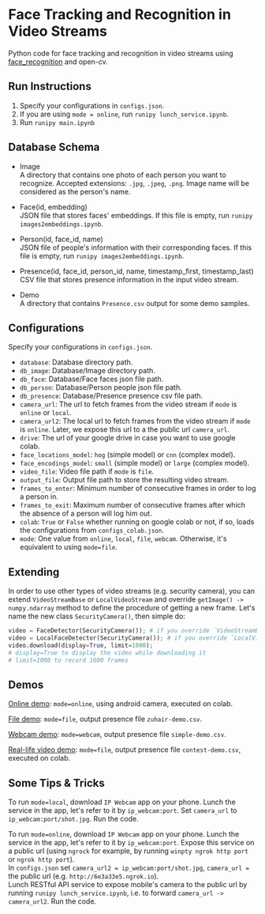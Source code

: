 

# Face Tracking and Recognition in Video Streams
Python code for face tracking and recognition in video streams
using [face_recognition](https://github.com/ageitgey/face_recognition)
and open-cv.


## Run Instructions
1. Specify your configurations in `configs.json`.
2. If you are using `mode = online`, run `runipy lunch_service.ipynb`.
3. Run `runipy main.ipynb`


## Database Schema
- Image  
A directory that contains one photo of each person you want to recognize.
Accepted extensions: `.jpg`, `.jpeg`, `.png`.
Image name will be considered as the person's name.

- Face(id, embedding)  
JSON file that stores faces' embeddings.
If this file is empty, run `runipy images2embeddings.ipynb`.

- Person(id, face_id, name)  
JSON file of people's information with their corresponding faces.
If this file is empty, run `runipy images2embeddings.ipynb`.

- Presence(id, face_id, person_id, name, timestamp_first, timestamp_last)  
CSV file that stores presence information in the input video stream.

- Demo  
A directory that contains `Presence.csv` output for some demo samples.


## Configurations
Specify your configurations in `configs.json`.
- `database`: Database directory path.
- `db_image`: Database/Image directory path.
- `db_face`: Database/Face faces json file path.
- `db_person`: Database/Person people json file path.
- `db_presence`: Database/Presence presence csv file path.
- `camera_url`: The url to fetch frames from the video stream if `mode` is `online` or `local`.
- `camera_url2`: The local url to fetch frames from the video stream if `mode` is `online`.
Later, we expose this url to a the public url `camera_url`.
- `drive`: The url of your google drive in case you want to use google colab.
- `face_locations_model`: `hog` (simple model) or `cnn` (complex model).
- `face_encodings_model`: `small` (simple model) or `large` (complex model).
- `video_file`: Video file path if `mode` is `file`.
- `output_file`: Output file path to store the resulting video stream.
- `frames_to_enter`: Minimum number of consecutive frames in order to log a person in.
- `frames_to_exit`: Maximum number of consecutive frames after which the absence of a person will log him out.
- `colab`: `True` or `False` whether running on google colab or not, if so, loads the configurations from `configs_colab.json`.
- `mode`: One value from `online`, `local`, `file`, `webcam`.
Otherwise, it's equivalent to using `mode=file`.


## Extending
In order to use other types of video streams (e.g. security camera),
you can extend `VideoStreamBase` or `LocalVideoStream`
and override `getImage() -> numpy.ndarray` method
to define the procedure of getting a new frame.
Let's name the new class `SecurityCamera()`,
then simple do:  
```python
video = FaceDetector(SecurityCamera()); # if you override `VideoStreamBase` (works best in notebook or colab)
video = LocalFaceDetector(SecurityCamera()); # if you override `LocalVideoStream` (works best locally as it uses cv2.imshow)
video.download(display=True, limit=1000);
# display=True to display the video while downloading it
# limit=1000 to record 1000 frames
```


## Demos
[Online demo](https://i.imgur.com/2K3IZtj.mp4):
`mode=online`, using android camera, executed on colab.

[File demo](https://imgur.com/ur1eyb5.mp4):
`mode=file`, output presence file `zuhair-demo.csv`.

[Webcam demo](https://imgur.com/DaWxRIM.mp4):
`mode=webcam`, output presence file `simple-demo.csv`.

[Real-life video demo](https://youtu.be/sNtJhgIojtU):
`mode=file`, output presence file `contest-demo.csv`, executed on colab.


## Some Tips & Tricks
To run `mode=local`, download `IP Webcam` app on your phone.
Lunch the service in the app, let's refer to it by `ip_webcam:port`.
Set `camera_url` to `ip_webcam:port/shot.jpg`.
Run the code.

To run `mode=online`, download `IP Webcam` app on your phone.
Lunch the service in the app, let's refer to it by `ip_webcam:port`.
Expose this service on a public url
(using `ngrock` for example, by running
`winpty ngrok http port` or `ngrok http port`).  
In `configs.json` set `camera_url2 = ip_webcam:port/shot.jpg`,
`camera_url = ` the public url (e.g. `http://6e3a33e5.ngrok.io`).  
Lunch RESTful API service to expose mobile's camera
to the public url by running
`runipy lunch_service.ipynb`,
i.e. to forward `camera_url -> camera_url2`.
Run the code.





